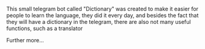 This small telegram bot called "Dictionary" was created to make it easier for people to learn the language, they did it every day, and besides the fact that they will have a dictionary in the telegram, there are also not many useful functions, such as a translator

Further more...